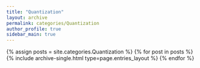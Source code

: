 ```yaml
---
title: "Quantization"
layout: archive
permalink: categories/Quantization
author_profile: true
sidebar_main: true
---
```


{% assign posts = site.categories.Quantization %}  <!--Change category-->
{% for post in posts %} {% include archive-single.html type=page.entries_layout %} {% endfor %}

<!-- add to /_includes/nav_list_main -->
